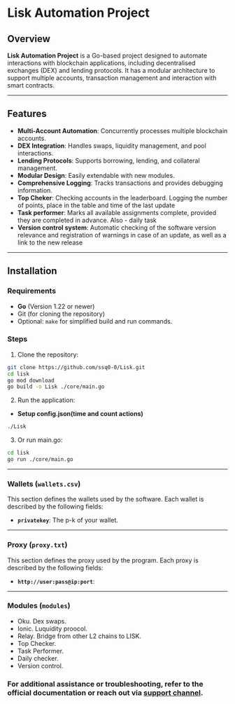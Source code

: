 # Lisk Automation Project

## Overview

**Lisk Automation Project** is a Go-based project designed to automate interactions with blockchain applications, including decentralised exchanges (DEX) and lending protocols. It has a modular architecture to support multiple accounts, transaction management and interaction with smart contracts.

---

## Features

- **Multi-Account Automation**: Concurrently processes multiple blockchain accounts.
- **DEX Integration**: Handles swaps, liquidity management, and pool interactions.
- **Lending Protocols**: Supports borrowing, lending, and collateral management.
- **Modular Design**: Easily extendable with new modules.
- **Comprehensive Logging**: Tracks transactions and provides debugging information.
- **Top Cheker**: Checking accounts in the leaderboard. Logging the number of points, place in the table and time of the last update
- **Task performer**: Marks all available assignments complete, provided they are completed in advance. Also - daily task
- **Version control system**: Automatic checking of the software version relevance and registration of warnings in case of an update, as well as a link to the new release

---
## Installation

### Requirements

- **Go** (Version 1.22 or newer)
- Git (for cloning the repository)
- Optional: `make` for simplified build and run commands.

### Steps

1. Clone the repository:
```bash
git clone https://github.com/ssq0-0/Lisk.git
cd lisk
go mod download
go build -o Lisk ./core/main.go   
```
2. Run the application:
- **Setup config.json(time and count actions)**

```bash
./Lisk
```

3. Or run main.go:
```bash
cd lisk
go run ./core/main.go
```
---

### Wallets (`wallets.csv`)

This section defines the wallets used by the software. Each wallet is described by the following fields:

- **`privatekey`**: The p-k of your wallet.
---
### Proxy (`proxy.txt`)

This section defines the proxy used by the program. Each proxy is described by the following fields:

- **`http://user:pass@ip:port`**:
---

### Modules (`modules`)

- Oku. Dex swaps.
- Ionic. Luquidity proocol.
- Relay. Bridge from other L2 chains to LISK.
- Top Checker.
- Task Performer.
- Daily checker.
- Version control.

### For additional assistance or troubleshooting, refer to the official documentation or reach out via [support channel](https://t.me/cheifssq).
